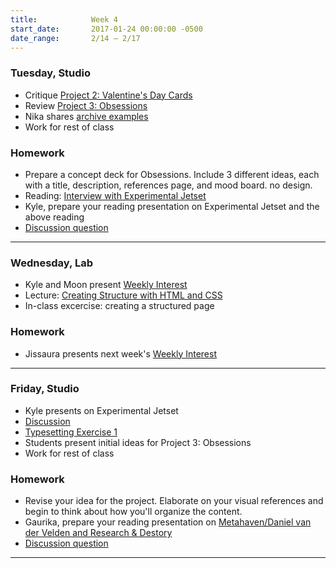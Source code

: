 ```yaml
---
title:            Week 4
start_date:       2017-01-24 00:00:00 -0500
date_range:       2/14 – 2/17
---
```


### Tuesday, Studio
- Critique [Project 2: Valentine's Day Cards](../projects/valentines-day)
- Review [Project 3: Obsessions](../projects/obsessions)
- Nika shares [archive examples](../assets/lectures/lecture4-archives.pdf)
- Work for rest of class

### Homework

- Prepare a concept deck for Obsessions. Include 3 different ideas, each with a title, description, references page, and mood board. no design.
- Reading: [Interview with Experimental Jetset](http://www.designboom.com/design/experimental-jetset-interview/)
- Kyle, prepare your reading presentation on Experimental Jetset and the above reading
- [Discussion question](https://docs.google.com/document/d/1wx7NNjBJAJgroz4wA1gNpwhY-VmSqehdDS1kVRKsqEA/edit?usp=sharing)

---

### Wednesday, Lab

- Kyle and Moon present [Weekly Interest](/projects/weekly_interest)
- Lecture: [Creating Structure with HTML and CSS](/lectures/lab/creating-structure-with-html-and-css)
- In-class excercise: creating a structured page

### Homework

- Jissaura presents next week's [Weekly Interest](/projects/weekly_interest)

---

### Friday, Studio
- Kyle presents on Experimental Jetset
- [Discussion](https://docs.google.com/document/d/1wx7NNjBJAJgroz4wA1gNpwhY-VmSqehdDS1kVRKsqEA/edit?usp=sharing)
- [Typesetting Exercise 1](/lectures/studio/type)
- Students present initial ideas for Project 3: Obsessions
- Work for rest of class

### Homework

- Revise your idea for the project. Elaborate on your visual references and begin to think about how you'll organize the content.
- Gaurika, prepare your reading presentation on [Metahaven/Daniel van der Velden and Research & Destory](/assets/readings/van-der-Velden-research-and-destroy.pdf)
- [Discussion question](https://docs.google.com/document/d/1Pt6o_3SZ1jl8owZCKsCh1bACCghAytSPgUCGsA7TJPU/edit?usp=sharing)

---
